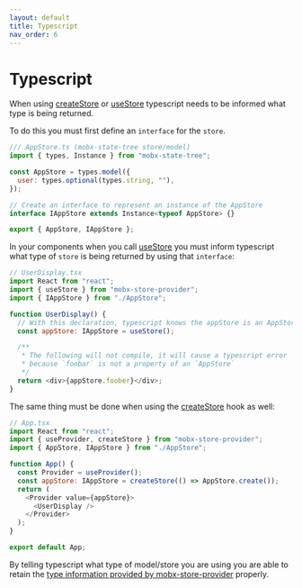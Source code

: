 ```yaml
---
layout: default
title: Typescript
nav_order: 6
---
```


# Typescript

When using [createStore](/api/createStore) or [useStore](/api/useStore) typescript needs to be informed what type is being returned.

To do this you must first define an `interface` for the `store`.

```javascript
/// AppStore.ts (mobx-state-tree store/model)
import { types, Instance } from "mobx-state-tree";

const AppStore = types.model({
  user: types.optional(types.string, ""),
});

// Create an interface to represent an instance of the AppStore
interface IAppStore extends Instance<typeof AppStore> {}

export { AppStore, IAppStore };
```

In your components when you call [useStore](/api/useStore) you must inform typescript what type of `store` is being returned by using that `interface`:

```javascript
// UserDisplay.tsx
import React from "react";
import { useStore } from "mobx-store-provider";
import { IAppStore } from "./AppStore";

function UserDisplay() {
  // With this declaration, typescript knows the appStore is an AppStore
  const appStore: IAppStore = useStore();

  /**
   * The following will not compile, it will cause a typescript error
   * because `foobar` is not a property of an `AppStore`
   */
  return <div>{appStore.foober}</div>;
}
```

The same thing must be done when using the [createStore](/api/createStore) hook as well:

```javascript
// App.tsx
import React from "react";
import { useProvider, createStore } from "mobx-store-provider";
import { AppStore, IAppStore } from "./AppStore";

function App() {
  const Provider = useProvider();
  const appStore: IAppStore = createStore(() => AppStore.create());
  return (
    <Provider value={appStore}>
      <UserDisplay />
    </Provider>
  );
}

export default App;
```

By telling typescript what type of model/store you are using you are able to retain the [type information provided by mobx-store-provider](https://mobx-state-tree.js.org/tips/typescript#using-a-mst-type-at-design-time) properly.
